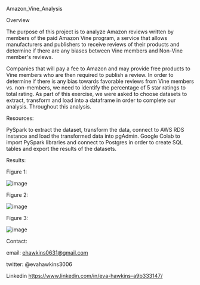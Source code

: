 Amazon_Vine_Analysis

Overview



The purpose of this project is to analyze Amazon reviews written by members of the paid Amazon Vine program, a service that allows manufacturers and publishers to receive reviews of their products and determine if there are any biases between Vine members and Non-Vine member's reviews.


Companies that will pay a fee to Amazon and may provide free products to Vine members who are then required to publish a review. In order to determine if there is any bias towards favorable reviews from Vine members vs. non-members, we need to identify the percentage of 5 star ratings to total rating. As part of this exercise, we were asked to choose datasets to extract, transform and load into a dataframe in order to complete our analysis. Throughout this analysis.

Resources:

PySpark to extract the dataset, transform the data, connect to AWS RDS instance and load the transformed data into pgAdmin.
Google Colab to import PySpark libraries and connect to Postgres in order to create SQL tables and export the results of the datasets.


Results:

Figure 1: 

![image](https://user-images.githubusercontent.com/101227930/183268928-3463f6d6-fa3f-4420-87bf-d0ec49c423f0.png)


Figure 2:

![image](https://user-images.githubusercontent.com/101227930/183268938-73a0bf02-0bd3-40a1-bd21-230cf92b25d3.png)


Figure 3:

![image](https://user-images.githubusercontent.com/101227930/183268943-9571cc82-67ad-41ee-bbb4-58bb27b55ea3.png)



Contact:

email: ehawkins0631@gmail.com

twitter: @evahawkins3006

Linkedin https://www.linkedin.com/in/eva-hawkins-a9b333147/
